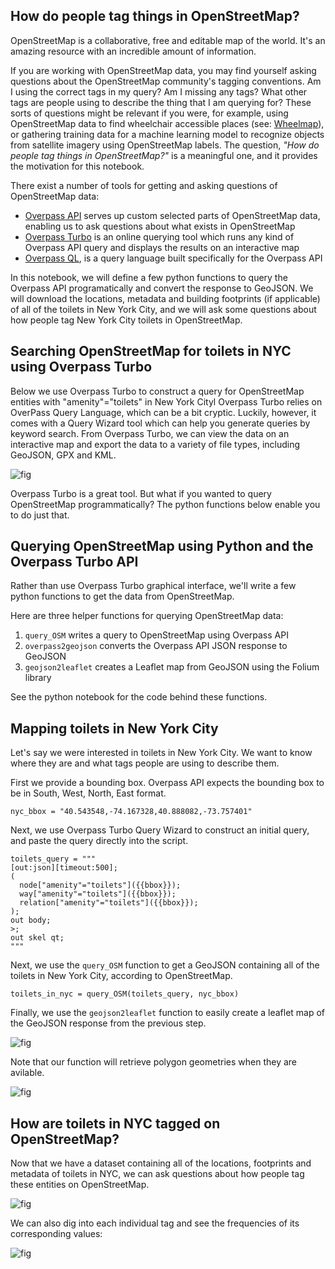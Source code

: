 ## How do people tag things in OpenStreetMap?

OpenStreetMap is a collaborative, free and editable map of the world. It's an amazing resource with an incredible amount of information.

If you are working with OpenStreetMap data, you may find yourself asking questions about the OpenStreetMap community's tagging conventions. Am I using the correct tags in my query? Am I missing any tags? What other tags are people using to describe the thing that I am querying for? These sorts of questions might be relevant if you were, for example, using OpenStreetMap data to find wheelchair accessible places (see: [Wheelmap](https://wheelmap.org/en/map#/?zoom=14)), or gathering training data for a machine learning model to recognize objects from satellite imagery using OpenStreetMap labels. The question, *"How do people tag things in OpenStreetMap?"* is a meaningful one, and it provides the motivation for this notebook.

There exist a number of tools for getting and asking questions of OpenStreetMap data:

- [Overpass API](http://wiki.openstreetmap.org/wiki/Overpass_API) serves up custom selected parts of OpenStreetMap data, enabling us to ask questions about what exists in OpenStreetMap
- [Overpass Turbo](http://overpass-turbo.eu/) is an online querying tool which runs any kind of Overpass API query and displays the results on an interactive map
- [Overpass QL](http://wiki.openstreetmap.org/wiki/Overpass_API/Overpass_QL), is a query language built specifically for the Overpass API

In this notebook, we will define a few python functions to query the Overpass API programatically and convert the response to GeoJSON. We will download the locations, metadata and building footprints (if applicable) of all of the toilets in New York City, and we will ask some questions about how people tag New York City toilets in OpenStreetMap.

## Searching OpenStreetMap for toilets in NYC using Overpass Turbo

Below we use Overpass Turbo to construct a query for OpenStreetMap entities with "amenity"="toilets" in New York Cityl Overpass Turbo relies on OverPass Query Language, which can be a bit cryptic. Luckily, however, it comes with a Query Wizard tool which can help you generate queries by keyword search. From Overpass Turbo, we can view the data on an interactive map and export the data to a variety of file types, including GeoJSON, GPX and KML. 

![fig](https://i.imgur.com/hd5z2rl.jpg)

Overpass Turbo is a great tool. But what if you wanted to query OpenStreetMap programmatically? The python functions below enable you to do just that.

## Querying OpenStreetMap using Python and the Overpass Turbo API

Rather than use Overpass Turbo graphical interface, we'll write a few python functions to get the data from OpenStreetMap. 

Here are three helper functions for querying OpenStreetMap data:

1. `query_OSM` writes a query to OpenStreetMap using Overpass API 
2. `overpass2geojson` converts the Overpass API JSON response to GeoJSON
3. `geojson2leaflet` creates a Leaflet map from GeoJSON using the Folium library

See the python notebook for the code behind these functions.

## Mapping toilets in New York City

Let's say we were interested in toilets in New York City. We want to know where they are and what tags people are using to describe them.

First we provide a bounding box. Overpass API expects the bounding box to be in South, West, North, East format.

`nyc_bbox = "40.543548,-74.167328,40.888082,-73.757401"`

Next, we use Overpass Turbo Query Wizard to construct an initial query, and paste the query directly into the script.

```
toilets_query = """
[out:json][timeout:500];
(
  node["amenity"="toilets"]({{bbox}});
  way["amenity"="toilets"]({{bbox}});
  relation["amenity"="toilets"]({{bbox}});
);
out body;
>;
out skel qt;
"""
```

Next, we use the `query_OSM` function to get a GeoJSON containing all of the toilets in New York City, according to OpenStreetMap.

`toilets_in_nyc = query_OSM(toilets_query, nyc_bbox)`

Finally, we use the `geojson2leaflet` function to easily create a leaflet map of the GeoJSON response from the previous step.

![fig](https://i.imgur.com/OR9hHDd.jpg)

Note that our function will retrieve polygon geometries when they are avilable.

![fig](https://i.imgur.com/ZEpiE1K.jpg)

## How are toilets in NYC tagged on OpenStreetMap?

Now that we have a dataset containing all of the locations, footprints and metadata of toilets in NYC, we can ask questions about how people tag these entities on OpenStreetMap.

![fig](https://i.imgur.com/M4NXroY.png)

We can also dig into each individual tag and see the frequencies of its corresponding values:

![fig](https://i.imgur.com/SzboCFh.png)


